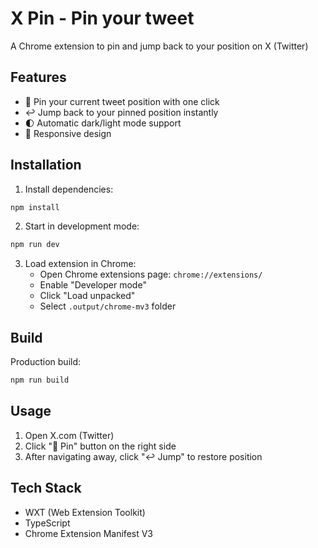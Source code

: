 # X Pin - Pin your tweet

A Chrome extension to pin and jump back to your position on X (Twitter)

## Features

- 📍 Pin your current tweet position with one click
- ↩️ Jump back to your pinned position instantly
- 🌓 Automatic dark/light mode support
- 📱 Responsive design

## Installation

1. Install dependencies:
```bash
npm install
```

2. Start in development mode:
```bash
npm run dev
```

3. Load extension in Chrome:
   - Open Chrome extensions page: `chrome://extensions/`
   - Enable "Developer mode"
   - Click "Load unpacked"
   - Select `.output/chrome-mv3` folder

## Build

Production build:
```bash
npm run build
```

## Usage

1. Open X.com (Twitter)
2. Click "📍 Pin" button on the right side
3. After navigating away, click "↩️ Jump" to restore position

## Tech Stack

- WXT (Web Extension Toolkit)
- TypeScript
- Chrome Extension Manifest V3